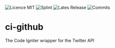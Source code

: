 ![Licence MIT](https://img.shields.io/github/license/francis94c/ci-github.svg) ![Splint](https://img.shields.io/badge/splint--ci-francis94c%2Fci--github-orange.svg) ![Lates Release](https://img.shields.io/github/release/francis94c/ci-github.svg) ![Commits](https://img.shields.io/github/last-commit/francis94c/ci-github.svg)
# ci-github
The Code Igniter wrapper for the Twitter API
